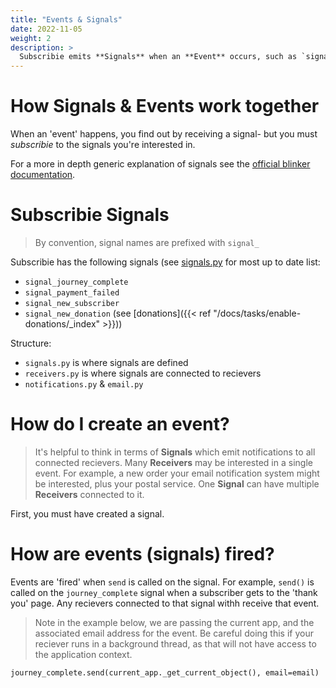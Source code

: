 ```yaml
---
title: "Events & Signals"
date: 2022-11-05
weight: 2
description: >
  Subscribie emits **Signals** when an **Event** occurs, such as `signal_payment_failed`. This is achieved using the python [blinker library](https://blinker.readthedocs.io/en/stable/).
---
```



# How Signals & Events work together

When an 'event' happens, you find out by receiving a signal- but you must *subscribie* to the signals you're interested in.

For a more in depth generic explanation of signals see the [ official blinker documentation](https://blinker.readthedocs.io/en/stable/).


# Subscribie Signals

> By convention, signal names are prefixed with `signal_`

Subscribie has the following signals (see [signals.py](https://github.com/Subscribie/subscribie/blob/master/subscribie/signals.py) for most up to date list:

- `signal_journey_complete`
- `signal_payment_failed`
- `signal_new_subscriber`
- `signal_new_donation` (see [donations]({{< ref "/docs/tasks/enable-donations/_index" >}}))

Structure:

- `signals.py` is where signals are defined
- `receivers.py` is where signals are connected to recievers
- `notifications.py` &amp; `email.py`


# How do I create an event?

> It's helpful to think in terms of **Signals** which emit notifications to all connected recievers. Many **Receivers** may be interested in a single event. For example, a new order your email notification system might be interested, plus your postal service. One **Signal** can have multiple **Receivers** connected to it.

First, you must have created a signal.

# How are events (signals) fired?

Events are 'fired' when `send` is called on the signal.
For example, `send()` is called on the `journey_complete` signal when
a subscriber gets to the 'thank you' page. Any recievers connected to that
signal withh receive that event.

> Note in the example below, we are passing the current app, and the associated email
  address for the event. Be careful doing this if your reciever runs in a background thread,
  as that will not have access to the application context.

```
journey_complete.send(current_app._get_current_object(), email=email)
```
